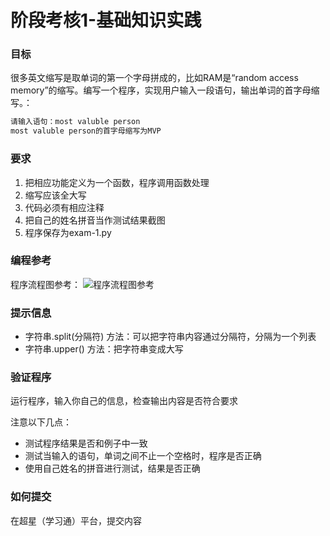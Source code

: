 # 阶段考核1-基础知识实践

### 目标
很多英文缩写是取单词的第一个字母拼成的，比如RAM是“random access memory”的缩写。编写一个程序，实现用户输入一段语句，输出单词的首字母缩写。：
```sh
请输入语句：most valuble person
most valuble person的首字母缩写为MVP
```

### 要求
1. 把相应功能定义为一个函数，程序调用函数处理
2. 缩写应该全大写
3. 代码必须有相应注释
4. 把自己的姓名拼音当作测试结果截图
5. 程序保存为exam-1.py

### 编程参考
程序流程图参考：
![程序流程图参考](https://uinx1983.github.io/img/exam-1.png)

### 提示信息
- 字符串.split(分隔符) 方法：可以把字符串内容通过分隔符，分隔为一个列表
- 字符串.upper() 方法：把字符串变成大写

### 验证程序
运行程序，输入你自己的信息，检查输出内容是否符合要求

注意以下几点：
- 测试程序结果是否和例子中一致
- 测试当输入的语句，单词之间不止一个空格时，程序是否正确
- 使用自己姓名的拼音进行测试，结果是否正确


### 如何提交
在超星（学习通）平台，提交内容